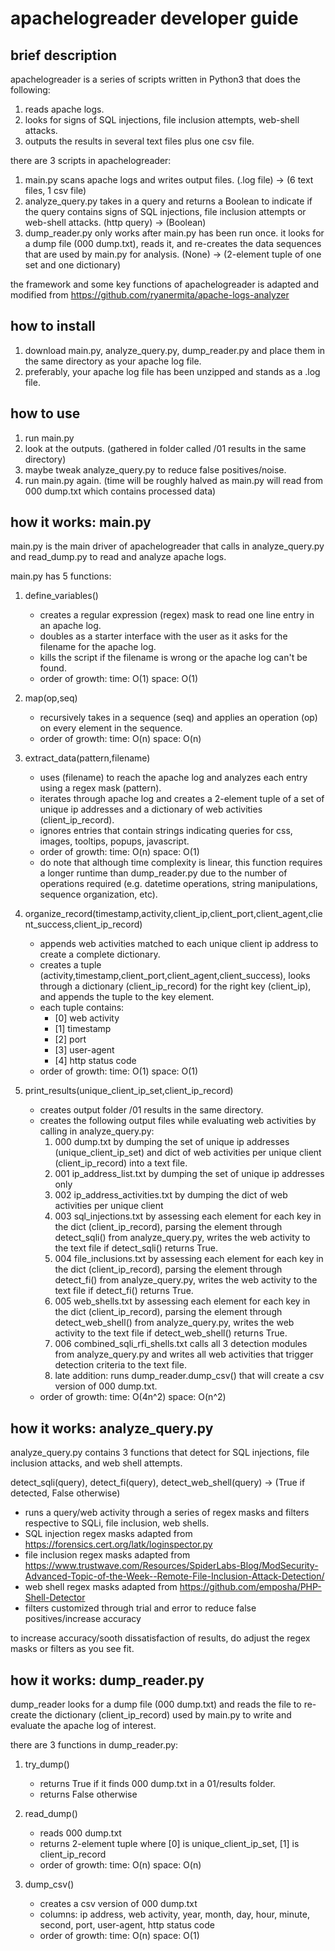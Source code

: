 apachelogreader developer guide
===============================

brief description
-----------------
apachelogreader is a series of scripts written in Python3 that does the following:
1. reads apache logs.
2. looks for signs of SQL injections, file inclusion attempts, web-shell attacks.
3. outputs the results in several text files plus one csv file.

there are 3 scripts in apachelogreader:
1. main.py scans apache logs and writes output files. (.log file) -> (6 text files, 1 csv file)
2. analyze_query.py takes in a query and returns a Boolean to indicate if the query contains signs of SQL injections, file inclusion attempts or web-shell attacks. (http query) -> (Boolean)
3. dump_reader.py only works after main.py has been run once. it looks for a dump file (000 dump.txt), reads it, and re-creates the data sequences that are used by main.py for analysis. (None) -> (2-element tuple of one set and one dictionary)

the framework and some key functions of apachelogreader is adapted and modified from https://github.com/ryanermita/apache-logs-analyzer

how to install
--------------
1. download main.py, analyze_query.py, dump_reader.py and place them in the same directory as your apache log file.
2. preferably, your apache log file has been unzipped and stands as a .log file.

how to use
----------
1. run main.py
2. look at the outputs. (gathered in folder called /01 results in the same directory)
3. maybe tweak analyze_query.py to reduce false positives/noise.
4. run main.py again. (time will be roughly halved as main.py will read from 000 dump.txt which contains processed data)

how it works: main.py
--------------------------------------
main.py is the main driver of apachelogreader that calls in analyze_query.py and read_dump.py to read and analyze apache logs.

main.py has 5 functions:
1. define_variables()
    - creates a regular expression (regex) mask to read one line entry in an apache log. 
    - doubles as a starter interface with the user as it asks for the filename for the apache log.
    - kills the script if the filename is wrong or the apache log can't be found.
    - order of growth: time: O(1) space: O(1)

2. map(op,seq)
    - recursively takes in a sequence (seq) and applies an operation (op) on every element in the sequence.
    - order of growth: time: O(n) space: O(n)

3. extract_data(pattern,filename)
    - uses (filename) to reach the apache log and analyzes each entry using a regex mask (pattern).
    - iterates through apache log and creates a 2-element tuple of a set of unique ip addresses and a dictionary of web activities (client_ip_record).
    - ignores entries that contain strings indicating queries for css, images, tooltips, popups, javascript.
    - order of growth: time: O(n) space: O(1)
    - do note that although time complexity is linear, this function requires a longer runtime than dump_reader.py due to the number of operations required (e.g. datetime operations, string manipulations, sequence organization, etc).
  
4. organize_record(timestamp,activity,client_ip,client_port,client_agent,client_success,client_ip_record)
    - appends web activities matched to each unique client ip address to create a complete dictionary.
    - creates a tuple (activity,timestamp,client_port,client_agent,client_success), looks through a dictionary (client_ip_record) for the right key (client_ip), and appends the tuple to the key element.
    - each tuple contains:
        - [0] web activity
        - [1] timestamp
        - [2] port
        - [3] user-agent
        - [4] http status code
    - order of growth: time: O(1) space: O(1)
  
5. print_results(unique_client_ip_set,client_ip_record)
    - creates output folder /01 results in the same directory.
    - creates the following output files while evaluating web activities by calling in analyze_query.py:
      1. 000 dump.txt by dumping the set of unique ip addresses (unique_client_ip_set) and dict of web activities per unique client (client_ip_record) into a text file.
      2. 001 ip_address_list.txt by dumping the set of unique ip addresses only
      3. 002 ip_address_activities.txt by dumping the dict of web activities per unique client
      4. 003 sql_injections.txt by assessing each element for each key in the dict (client_ip_record), parsing the element through detect_sqli() from analyze_query.py, writes the web activity to the text file if detect_sqli() returns True.
      5. 004 file_inclusions.txt by assessing each element for each key in the dict (client_ip_record), parsing the element through detect_fi() from analyze_query.py, writes the web activity to the text file if detect_fi() returns True.
      6. 005 web_shells.txt by assessing each element for each key in the dict (client_ip_record), parsing the element through detect_web_shell() from analyze_query.py, writes the web activity to the text file if detect_web_shell() returns True.
      7. 006 combined_sqli_rfi_shells.txt calls all 3 detection modules from analyze_query.py and writes all web activities that trigger detection criteria to the text file.
      8. late addition: runs dump_reader.dump_csv() that will create a csv version of 000 dump.txt.
    - order of growth: time: O(4n^2) space: O(n^2)

how it works: analyze_query.py
------------------------------
analyze_query.py contains 3 functions that detect for SQL injections, file inclusion attacks, and web shell attempts.

detect_sqli(query), detect_fi(query), detect_web_shell(query) -> (True if detected, False otherwise)
   - runs a query/web activity through a series of regex masks and filters respective to SQLi, file inclusion, web shells.
   - SQL injection regex masks adapted from https://forensics.cert.org/latk/loginspector.py
   - file inclusion regex masks adapted from https://www.trustwave.com/Resources/SpiderLabs-Blog/ModSecurity-Advanced-Topic-of-the-Week--Remote-File-Inclusion-Attack-Detection/
   - web shell regex masks adapted from https://github.com/emposha/PHP-Shell-Detector 
   - filters customized through trial and error to reduce false positives/increase accuracy
  
to increase accuracy/sooth dissatisfaction of results, do adjust the regex masks or filters as you see fit.

how it works: dump_reader.py
----------------------------
dump_reader looks for a dump file (000 dump.txt) and reads the file to re-create the dictionary (client_ip_record) used by main.py to write and evaluate the apache log of interest.

there are 3 functions in dump_reader.py:
1. try_dump()
    - returns True if it finds 000 dump.txt in a 01/results folder.
    - returns False otherwise
  
2. read_dump()
    - reads 000 dump.txt
    - returns 2-element tuple where [0] is unique_client_ip_set, [1] is client_ip_record
    - order of growth: time: O(n) space: O(n)
  
3. dump_csv()
    - creates a csv version of 000 dump.txt
    - columns: ip address, web activity, year, month, day, hour, minute, second, port, user-agent, http status code
    - order of growth: time: O(n) space: O(1)

